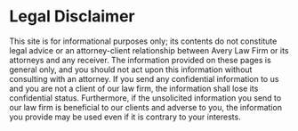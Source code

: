 # Legal Disclaimer

This site is for informational purposes only; its contents do not constitute legal advice or an attorney-client relationship between Avery Law Firm or its attorneys and any receiver. The information provided on these pages is general only, and you should not act upon this information without consulting with an attorney. If you send any confidential information to us and you are not a client of our law firm, the information shall lose its confidential status. Furthermore, if the unsolicited information you send to our law firm is beneficial to our clients and adverse to you, the information you provide may be used even if it is contrary to your interests.
